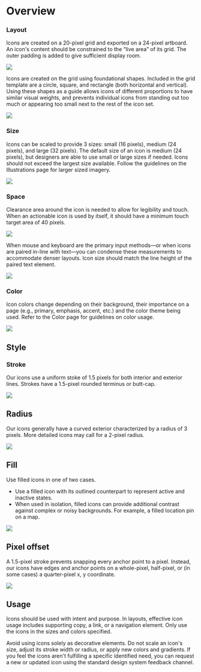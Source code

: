 # Overview

### Layout

Icons are created on a 20-pixel grid and exported on a 24-pixel artboard. An icon's content should be constrained to the “live area” of its grid. The outer padding is added to give sufficient display room.

![](/images/content/iconsDesign/icons_grid_new.png)

Icons are created on the grid using foundational shapes. Included in the grid template are a circle, square, and rectangle (both horizontal and vertical). Using these shapes as a guide allows icons of different proportions to have similar visual weights, and prevents individual icons from standing out too much or appearing too small next to the rest of the icon set.

![](/images/content/iconsDesign/icons_shapes.png)

### Size
Icons can be scaled to provide 3 sizes: small (16 pixels), medium (24 pixels), and large (32 pixels). The default size of an icon is medium (24 pixels), but designers are able to use small or large sizes if needed. Icons should not exceed the largest size available.  Follow the guidelines on the Illustrations page for larger sized imagery.

![](/images/content/iconsDesign/icons_sizes.png)

### Space

Clearance area around the icon is needed to allow for legibility and touch. When an actionable icon is used by itself, it should have a minimum touch target area of 40 pixels.

![](/images/content/iconsDesign/icons_clearance.png)

When mouse and keyboard are the primary input methods—or when icons are paired in-line with text—you can condense these measurements to accommodate denser layouts. Icon size should match the line height of the paired text element.

![](/images/content/iconsDesign/icons_pairing.png)

### Color

Icon colors change depending on their background, their importance on a page (e.g., primary, emphasis, accent, etc.) and the color theme being used. Refer to the Color page for guidelines on color usage.

![](/images/content/iconsDesign/icons_color.png)


## Style

### Stroke

Our icons use a uniform stoke of 1.5 pixels for both interior and exterior lines.  Strokes have a 1.5-pixel rounded terminus or butt-cap.

![](/images/content/iconsDesign/Icons_Stroke.jpg)

## Radius

Our icons generally have a curved exterior characterized by a radius of 3 pixels. More detailed icons may call for a 2-pixel radius.

![](/images/content/iconsDesign/Icons_corners.jpg)

## Fill

Use filled icons in one of two cases.

* Use a filled icon with its outlined counterpart to represent active and inactive states.
* When used in isolation, filled icons can provide additional contrast against complex or noisy backgrounds. For example, a filled location pin on a map.

![](/images/content/iconsDesign/Icons_FilledUnfilled.jpg)

## Pixel offset
A 1.5-pixel stroke prevents snapping every anchor point to a pixel. Instead, our icons have edges and anchor points on a whole-pixel, half-pixel, or (in some cases) a quarter-pixel x, y coordinate.

![](/images/content/iconsDesign/icons_pixelalignment.png)

## Usage

Icons should be used with intent and purpose. In layouts, effective icon usage includes supporting copy, a link, or a navigation element. Only use the icons in the sizes and colors specified.

Avoid using icons solely as decorative elements. Do not scale an icon's size, adjust its stroke width or radius, or apply new colors and gradients. If you feel the icons aren't fulfilling a specific identified need, you can request a new or updated icon using the standard design system feedback channel.
